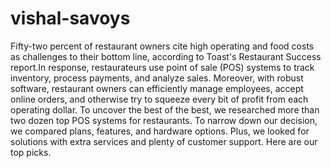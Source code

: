 # vishal-savoys
Fifty-two percent of restaurant owners cite high operating and food costs as challenges to their bottom line, according to Toast's Restaurant Success report.In response, restaurateurs use point of sale (POS) systems to track inventory, process payments, and analyze sales. Moreover, with robust software, restaurant owners can efficiently manage employees, accept online orders, and otherwise try to squeeze every bit of profit from each operating dollar. 
To uncover the best of the best, we researched more than two dozen top POS systems for restaurants. To narrow down our decision, we compared plans, features, and hardware options. Plus, we looked for solutions with extra services and plenty of customer support. Here are our top picks.
